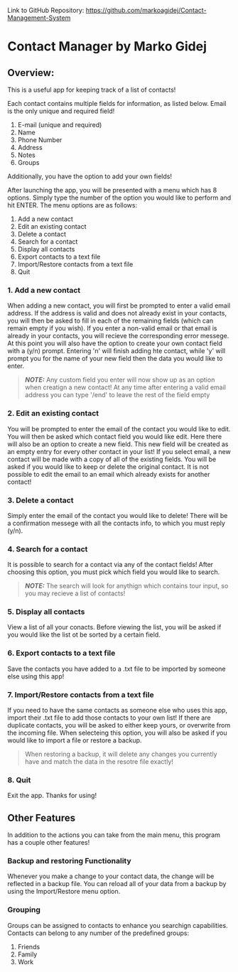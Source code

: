 Link to GitHub Repository:
https://github.com/markoagidej/Contact-Management-System

# Contact Manager by Marko Gidej

## Overview:

This is a useful app for keeping track of a list of contacts!

Each contact contains multiple fields for information, as listed below. Email is the only unique and required field!
1. E-mail (unique and required)
2. Name
3. Phone Number
4. Address
5. Notes
5. Groups

Additionally, you have the option to add your own fields!

After launching the app, you will be presented with a menu which has 8 options. Simply type the number of the option you would like to perform and hit ENTER.
The menu options are as follows:
1. Add a new contact
2. Edit an existing contact
3. Delete a contact
4. Search for a contact
5. Display all contacts
6. Export contacts to a text file
7. Import/Restore contacts from a text file
8. Quit

### 1. Add a new contact

When adding a new contact, you will first be prompted to enter a valid email address.
If the address is valid and does not already exist in your contacts, you will then be asked to fill in each of the remaining fields (which can remain empty if you wish).
If you enter a non-valid email or that email is already in your contacts, you will recieve the corresponding error messege.
At this point you will also have the option to create your own contact field with a (y/n) prompt.
Entering 'n' will finish adding hte contact, while 'y' will prompt you for the name of your new field then the data you would like to enter.
> ***NOTE:*** Any custom field you enter will now show up as an option when creatign a new contact! 
At any time after entering a valid email address you can type '/end' to leave the rest of the field empty


### 2. Edit an existing contact

You will be prompted to enter the email of the contact you would like to edit.
You will then be asked which contact field you would like edit.
Here there will also be an option to create a new field. This new field will be created as an empty entry for every other contact in your list!
If you select email, a new contact will be made with a copy of all of the existing fields. You will be asked if you would like to keep or delete the original contact.
It is not possible to edit the email to an email which already exists for another contact!

### 3. Delete a contact

Simply enter the email of the contact you would like to delete!
There will be a confirmation messege with all the contacts info, to which you must reply (y/n).

### 4. Search for a contact

It is possible to search for a contact via any of the contact fields!
After choosing this option, you must pick which field you would like to search.
> ***NOTE:*** The search will look for anythign which contains tour input, so you may recieve a list of contacts!

### 5. Display all contacts

View a list of all your conacts.
Before viewing the list, you will be asked if you would like the list ot be sorted by a certain field.

### 6. Export contacts to a text file

Save the contacts you have added to a .txt file to be imported by someone else using this app!

### 7. Import/Restore contacts from a text file

If you need to have the same contacts as someone else who uses this app, import their .txt file to add those contacts to your own list!
If there are duplicate contacts, you will be asked to either keep yours, or overwrite from the incoming file.
When selecteing this option, you will also be asked if you would like to import a file or restore a backup.
> When restoring a backup, it will delete any changes you currently have and match the data in the resotre file exactly!

### 8. Quit

Exit the app. Thanks for using!

## Other Features

In addition to the actions you can take from the main menu, this program has a couple other features!

### Backup and restoring Functionality

Whenever you make a change to your contact data, the change will be reflected in a backup file.
You can reload all of your data from a backup by using the Import/Restore menu option.

### Grouping

Groups can be assigned to contacts to enhance you searchign capabilities.
Contacts can belong to any number of the predefined groups:
1. Friends
2. Family
3. Work